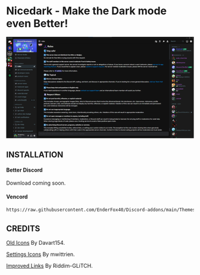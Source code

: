 # Nicedark - Make the Dark mode even Better!

![Preview](https://raw.githubusercontent.com/EnderFox40/Discord-addons/main/Themes/Nicedark/preview.png)
## INSTALLATION

#### Better Discord
Download coming soon.

#### Vencord
```bash
https://raw.githubusercontent.com/EnderFox40/Discord-addons/main/Themes/Nicedark/nicedark.theme.css
```
## CREDITS

[Old Icons](https://davart154.github.io/Themes/Icon%20Revert%202023/2023%20Icon%20Revert.css) By Davart154.

[Settings Icons](https://mwittrien.github.io/BetterDiscordAddons/Themes/_res/SettingsIcons.css) By mwittrien.

[Improved Links](https://github.com/Riddim-GLiTCH/Discord-CSS-Snippets/blob/main/snippets/Improved%20Links.md) By Riddim-GLiTCH.
